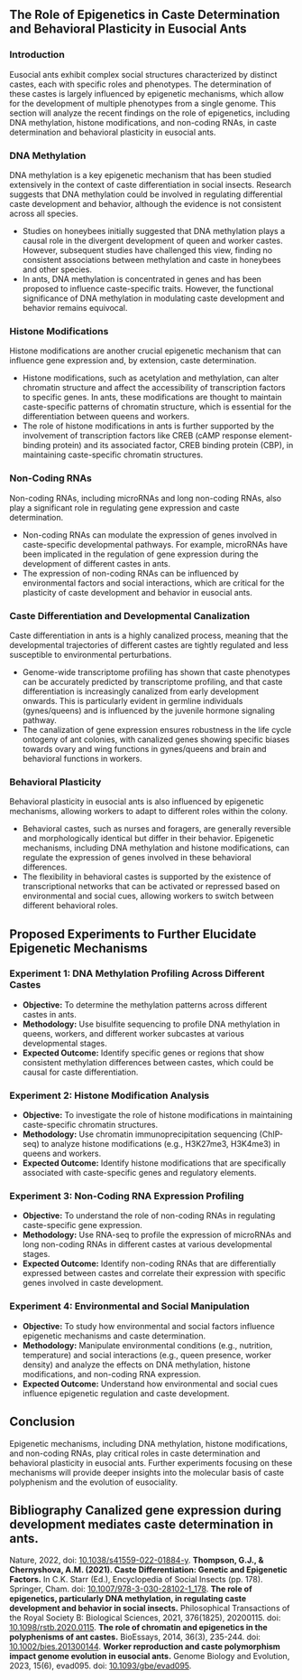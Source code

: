 ## The Role of Epigenetics in Caste Determination and Behavioral Plasticity in Eusocial Ants

### Introduction

Eusocial ants exhibit complex social structures characterized by distinct castes, each with specific roles and phenotypes. The determination of these castes is largely influenced by epigenetic mechanisms, which allow for the development of multiple phenotypes from a single genome. This section will analyze the recent findings on the role of epigenetics, including DNA methylation, histone modifications, and non-coding RNAs, in caste determination and behavioral plasticity in eusocial ants.

### DNA Methylation

DNA methylation is a key epigenetic mechanism that has been studied extensively in the context of caste differentiation in social insects. Research suggests that DNA methylation could be involved in regulating differential caste development and behavior, although the evidence is not consistent across all species.

- Studies on honeybees initially suggested that DNA methylation plays a causal role in the divergent development of queen and worker castes. However, subsequent studies have challenged this view, finding no consistent associations between methylation and caste in honeybees and other species.
- In ants, DNA methylation is concentrated in genes and has been proposed to influence caste-specific traits. However, the functional significance of DNA methylation in modulating caste development and behavior remains equivocal.

### Histone Modifications

Histone modifications are another crucial epigenetic mechanism that can influence gene expression and, by extension, caste determination.

- Histone modifications, such as acetylation and methylation, can alter chromatin structure and affect the accessibility of transcription factors to specific genes. In ants, these modifications are thought to maintain caste-specific patterns of chromatin structure, which is essential for the differentiation between queens and workers.
- The role of histone modifications in ants is further supported by the involvement of transcription factors like CREB (cAMP response element-binding protein) and its associated factor, CREB binding protein (CBP), in maintaining caste-specific chromatin structures.

### Non-Coding RNAs

Non-coding RNAs, including microRNAs and long non-coding RNAs, also play a significant role in regulating gene expression and caste determination.

- Non-coding RNAs can modulate the expression of genes involved in caste-specific developmental pathways. For example, microRNAs have been implicated in the regulation of gene expression during the development of different castes in ants.
- The expression of non-coding RNAs can be influenced by environmental factors and social interactions, which are critical for the plasticity of caste development and behavior in eusocial ants.

### Caste Differentiation and Developmental Canalization

Caste differentiation in ants is a highly canalized process, meaning that the developmental trajectories of different castes are tightly regulated and less susceptible to environmental perturbations.

- Genome-wide transcriptome profiling has shown that caste phenotypes can be accurately predicted by transcriptome profiling, and that caste differentiation is increasingly canalized from early development onwards. This is particularly evident in germline individuals (gynes/queens) and is influenced by the juvenile hormone signaling pathway.
- The canalization of gene expression ensures robustness in the life cycle ontogeny of ant colonies, with canalized genes showing specific biases towards ovary and wing functions in gynes/queens and brain and behavioral functions in workers.

### Behavioral Plasticity

Behavioral plasticity in eusocial ants is also influenced by epigenetic mechanisms, allowing workers to adapt to different roles within the colony.

- Behavioral castes, such as nurses and foragers, are generally reversible and morphologically identical but differ in their behavior. Epigenetic mechanisms, including DNA methylation and histone modifications, can regulate the expression of genes involved in these behavioral differences.
- The flexibility in behavioral castes is supported by the existence of transcriptional networks that can be activated or repressed based on environmental and social cues, allowing workers to switch between different behavioral roles.

## Proposed Experiments to Further Elucidate Epigenetic Mechanisms

### Experiment 1: DNA Methylation Profiling Across Different Castes

- **Objective:** To determine the methylation patterns across different castes in ants.
- **Methodology:** Use bisulfite sequencing to profile DNA methylation in queens, workers, and different worker subcastes at various developmental stages.
- **Expected Outcome:** Identify specific genes or regions that show consistent methylation differences between castes, which could be causal for caste differentiation.

### Experiment 2: Histone Modification Analysis

- **Objective:** To investigate the role of histone modifications in maintaining caste-specific chromatin structures.
- **Methodology:** Use chromatin immunoprecipitation sequencing (ChIP-seq) to analyze histone modifications (e.g., H3K27me3, H3K4me3) in queens and workers.
- **Expected Outcome:** Identify histone modifications that are specifically associated with caste-specific genes and regulatory elements.

### Experiment 3: Non-Coding RNA Expression Profiling

- **Objective:** To understand the role of non-coding RNAs in regulating caste-specific gene expression.
- **Methodology:** Use RNA-seq to profile the expression of microRNAs and long non-coding RNAs in different castes at various developmental stages.
- **Expected Outcome:** Identify non-coding RNAs that are differentially expressed between castes and correlate their expression with specific genes involved in caste development.

### Experiment 4: Environmental and Social Manipulation

- **Objective:** To study how environmental and social factors influence epigenetic mechanisms and caste determination.
- **Methodology:** Manipulate environmental conditions (e.g., nutrition, temperature) and social interactions (e.g., queen presence, worker density) and analyze the effects on DNA methylation, histone modifications, and non-coding RNA expression.
- **Expected Outcome:** Understand how environmental and social cues influence epigenetic regulation and caste development.

## Conclusion

Epigenetic mechanisms, including DNA methylation, histone modifications, and non-coding RNAs, play critical roles in caste determination and behavioral plasticity in eusocial ants. Further experiments focusing on these mechanisms will provide deeper insights into the molecular basis of caste polyphenism and the evolution of eusociality.

## Bibliography **Canalized gene expression during development mediates caste determination in ants.**
Nature, 2022, doi: [10.1038/s41559-022-01884-y](https://www.nature.com/articles/s41559-022-01884-y). **Thompson, G.J., & Chernyshova, A.M. (2021). Caste Differentiation: Genetic and Epigenetic Factors.**
In C.K. Starr (Ed.), Encyclopedia of Social Insects (pp. 178). Springer, Cham. doi: [10.1007/978-3-030-28102-1_178](https://link.springer.com/referenceworkentry/10.1007/978-3-030-28102-1_178). **The role of epigenetics, particularly DNA methylation, in regulating caste development and behavior in social insects.**
Philosophical Transactions of the Royal Society B: Biological Sciences, 2021, 376(1825), 20200115. doi: [10.1098/rstb.2020.0115](https://royalsocietypublishing.org/doi/10.1098/rstb.2020.0115). **The role of chromatin and epigenetics in the polyphenisms of ant castes.**
BioEssays, 2014, 36(3), 235-244. doi: [10.1002/bies.201300144](https://academic.oup.com/bfg/article/13/3/235/217570). **Worker reproduction and caste polymorphism impact genome evolution in eusocial ants.**
Genome Biology and Evolution, 2023, 15(6), evad095. doi: [10.1093/gbe/evad095](https://academic.oup.com/gbe/article/15/6/evad095/7181139).